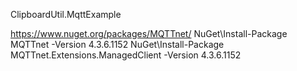ClipboardUtil.MqttExample

https://www.nuget.org/packages/MQTTnet/
NuGet\Install-Package MQTTnet -Version 4.3.6.1152
NuGet\Install-Package MQTTnet.Extensions.ManagedClient -Version 4.3.6.1152
